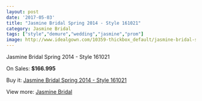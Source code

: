 ```yaml
---
layout: post
date: '2017-05-03'
title: "Jasmine Bridal Spring 2014 - Style 161021"
category: Jasmine Bridal
tags: ["style","demure","wedding","jasmine","prom"]
image: http://www.idealgown.com/10359-thickbox_default/jasmine-bridal-spring-2014-style-161021.jpg
---
```

Jasmine Bridal Spring 2014 - Style 161021

On Sales: **$166.995**
<a href="https://www.idealgown.com/en/jasmine-bridal/4255-jasmine-bridal-spring-2014-style-161021.html"><amp-img layout="responsive" width="600" height="600" src="//www.idealgown.com/10359-thickbox_default/jasmine-bridal-spring-2014-style-161021.jpg" alt="Jasmine Bridal Spring 2014 - Style 161021 0" /></a>
<a href="https://www.idealgown.com/en/jasmine-bridal/4255-jasmine-bridal-spring-2014-style-161021.html"><amp-img layout="responsive" width="600" height="600" src="//www.idealgown.com/10361-thickbox_default/jasmine-bridal-spring-2014-style-161021.jpg" alt="Jasmine Bridal Spring 2014 - Style 161021 1" /></a>
<a href="https://www.idealgown.com/en/jasmine-bridal/4255-jasmine-bridal-spring-2014-style-161021.html"><amp-img layout="responsive" width="600" height="600" src="//www.idealgown.com/10360-thickbox_default/jasmine-bridal-spring-2014-style-161021.jpg" alt="Jasmine Bridal Spring 2014 - Style 161021 2" /></a>

Buy it: [Jasmine Bridal Spring 2014 - Style 161021](https://www.idealgown.com/en/jasmine-bridal/4255-jasmine-bridal-spring-2014-style-161021.html "Jasmine Bridal Spring 2014 - Style 161021")

View more: [Jasmine Bridal](https://www.idealgown.com/en/50-jasmine-bridal "Jasmine Bridal")